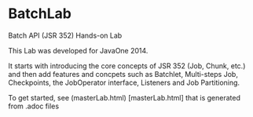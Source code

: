 # BatchLab
Batch API (JSR 352) Hands-on Lab

This Lab was developed for JavaOne 2014.

It starts with introducing the core concepts of JSR 352 (Job, Chunk, etc.) and then add features and concpets such as Batchlet, Multi-steps Job, Checkpoints, the JobOperator interface, Listeners and Job Partitioning.

To get started, see (masterLab.html) [masterLab.html] that is generated from .adoc files
